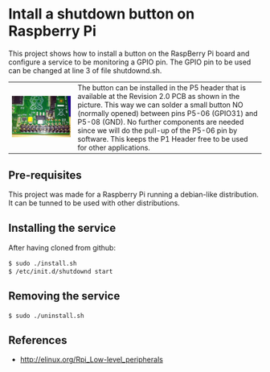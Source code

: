 Intall a shutdown button on Raspberry Pi
=======

This project shows how to install a button on the RaspBerry Pi board and configure a service to be monitoring a GPIO pin. The GPIO pin to be used can be changed at line 3 of file shutdownd.sh. 

<table>
  <tr>
    <td>
      <img src="https://github.com/engpedrorafael/shutdownd/blob/master/doc/images/connectorP5.jpg"/>
    </td>
    <td>
      The button can be installed in the P5 header that is available at the Revision 2.0 PCB as shown in the picture.
      This way we can solder a small button NO (normally opened) between pins P5-06 (GPIO31) and P5-08 (GND). No further components are needed since we will do the pull-up of the P5-06 pin by software.
      This keeps the P1 Header free to be used for other applications.
    </td>
  </tr>
</table>

Pre-requisites
--------------
This project was made for a Raspberry Pi running a debian-like distribution.
It can be tunned to be used with other distributions.

Installing the service
------------------------------------
After having cloned from github:

    $ sudo ./install.sh
    $ /etc/init.d/shutdownd start

Removing the service
------------------------------------

    $ sudo ./uninstall.sh


References
----------
* http://elinux.org/Rpi_Low-level_peripherals
